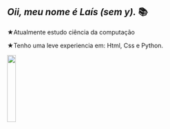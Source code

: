## *Oii, meu nome é Laís (sem y).* 📚 

  ★Atualmente estudo ciência da computação 
  
  ★Tenho uma leve experiencia em: 
  Html, Css e Python.
  
  
  <img align="center" width="20%" src="https://i.gifer.com/6vIk.gif"> 
